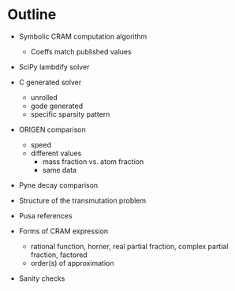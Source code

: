 # Outline

- Symbolic CRAM computation algorithm
  - Coeffs match published values

- SciPy lambdify solver

- C generated solver
  - unrolled
  - gode generated
   - specific sparsity pattern

- ORIGEN comparison
  - speed
  - different values
    - mass fraction vs. atom fraction
    - same data

- Pyne decay comparison

- Structure of the transmutation problem

- Pusa references

- Forms of CRAM expression
  - rational function, horner, real partial fraction, complex partial
    fraction, factored
  - order(s) of approximation

- Sanity checks
